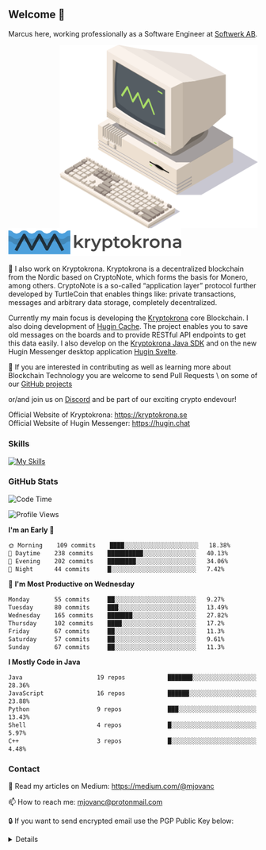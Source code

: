 ## Welcome 👋

Marcus here, working professionally as a Software Engineer at [Softwerk AB](https://github.com/softwerkab).

<a href="https://kryptokrona.se/">
    <img src="./xkr-mining-400x369.png" width="400" align="right">
</a>

<p align="left">
  <img src="kryptokrona.png" alt="Kryptokrona" width="350"/>
</p>

🔭 I also work on Kryptokrona. Kryptokrona is a decentralized blockchain from the Nordic based on CryptoNote, which forms the basis for Monero, among others. CryptoNote is a so-called “application layer” protocol further developed by TurtleCoin that enables things like: private transactions, messages and arbitrary data storage, completely decentralized.

Currently my main focus is developing the [Kryptokrona](https://github.com/kryptokrona/kryptokrona) core Blockchain. I also doing development of [Hugin Cache](https://github.com/kryptokrona/hugin-cache). The project enables you to save old messages on the boards and to provide RESTful API endpoints to get this data easily. I also develop on the [Kryptokrona Java SDK](https://github.com/kryptokrona/kryptokrona-sdk) and on the new Hugin Messenger desktop application [Hugin Svelte](https://github.com/kryptokrona/hugin-svelte).

🌱 If you are interested in contributing as well as learning more about Blockchain Technology you are welcome to send Pull Requests \ 
on some of our [GitHub projects](https://github.com/kryptokrona/) 

or/and join us on [Discord](https://discord.gg/mkRpVgDubC) and be part of our exciting crypto endevour!

Official Website of Kryptokrona: https://kryptokrona.se \
Official Website of Hugin Messenger: https://hugin.chat

### Skills

[![My Skills](https://skills.thijs.gg/icons?i=java,reactivex,spring,hibernate,gradle,kotlin,py,js,nodejs,svelte,angular,git,docker,bash,mysql,postgres,sqlite,idea,linux,md,ansible,nginx,jenkins,github,gitlab,azure&theme=dark)](https://skills.thijs.gg)


### GitHub Stats

<!-- [![Top Langs](https://github-readme-stats.vercel.app/api/top-langs/?username=mjovanc&layout=compact)](https://github.com/anuraghazra/github-readme-stats)-->

<!--START_SECTION:waka-->
![Code Time](http://img.shields.io/badge/Code%20Time-15%20mins-blue)

![Profile Views](http://img.shields.io/badge/Profile%20Views-69-blue)

**I'm an Early 🐤** 

```text
🌞 Morning    109 commits    ████░░░░░░░░░░░░░░░░░░░░░   18.38% 
🌆 Daytime    238 commits    ██████████░░░░░░░░░░░░░░░   40.13% 
🌃 Evening    202 commits    ████████░░░░░░░░░░░░░░░░░   34.06% 
🌙 Night      44 commits     █░░░░░░░░░░░░░░░░░░░░░░░░   7.42%

```
📅 **I'm Most Productive on Wednesday** 

```text
Monday       55 commits     ██░░░░░░░░░░░░░░░░░░░░░░░   9.27% 
Tuesday      80 commits     ███░░░░░░░░░░░░░░░░░░░░░░   13.49% 
Wednesday    165 commits    ███████░░░░░░░░░░░░░░░░░░   27.82% 
Thursday     102 commits    ████░░░░░░░░░░░░░░░░░░░░░   17.2% 
Friday       67 commits     ██░░░░░░░░░░░░░░░░░░░░░░░   11.3% 
Saturday     57 commits     ██░░░░░░░░░░░░░░░░░░░░░░░   9.61% 
Sunday       67 commits     ██░░░░░░░░░░░░░░░░░░░░░░░   11.3%

```

**I Mostly Code in Java** 

```text
Java                     19 repos            ███████░░░░░░░░░░░░░░░░░░   28.36% 
JavaScript               16 repos            ██████░░░░░░░░░░░░░░░░░░░   23.88% 
Python                   9 repos             ███░░░░░░░░░░░░░░░░░░░░░░   13.43% 
Shell                    4 repos             █░░░░░░░░░░░░░░░░░░░░░░░░   5.97% 
C++                      3 repos             █░░░░░░░░░░░░░░░░░░░░░░░░   4.48%

```

<!--END_SECTION:waka-->

### Contact

🔮 Read my articles on Medium: https://medium.com/@mjovanc

📫 How to reach me: mjovanc@protonmail.com

🔒 If you want to send encrypted email use the PGP Public Key below:

<details>

```
-----BEGIN PGP PUBLIC KEY BLOCK-----
Version: OpenPGP.js v4.10.10
Comment: https://openpgpjs.org

xsBNBFyOSrQBCADNEk2VyNYVIaqiEXUwWK86644Du5nCQ+B4ZYiFa9PeLD6q
N4dIUprPQbHEq5uMhORzwDkQjsrXk5ydSB7Wo1sR2+wCvAZxunrnLRxuaqoe
KrAyaEKV+KpYp0QpVMLTn4YGkF9JKHenjFHtTLfskvknbX5Uc5hI+Gd8K6Ou
fbEBr118xCAnwOB6BMI1bGk8qq3Nwps3lCIXPjeyABzYALnXNwEV95sc+CvH
+BRtF4NNCMZGd4hOqrm9nlOVwcSrXIKWN2kZWEpKBGf4s8StYurn5WtQqcp+
mSFjf9go2UPfIfkV6aKG0xFk55ZrtJV6yHdWk8rdBYFmLu87a378ApWNABEB
AAHNMSJtam92YW5jQHByb3Rvbm1haWwuY29tIiA8bWpvdmFuY0Bwcm90b25t
YWlsLmNvbT7CwHUEEAEIAB8FAlyOSrQGCwkHCAMCBBUICgIDFgIBAhkBAhsD
Ah4BAAoJEMrLSkq/fy3sNgQH/3lsWKIfeX9F66wIxHfEF5rphXG5sQ7cjWh9
SdQMdSz3i1SKpNNecE1jvpbN9yqEjKv+K8ywUdanH4GSGxG467bpTtJxPu83
GlgUaIw5yIcmbmoeAGLFeeqXc+cjWBZllbROFt0c9FRlEKYTf27wgMuh6YNK
kOc8nJ5Ua62WV0lsADT1+YHbWH980BAg9hw8BpHM8tyfSjSa2ce3IqSDI5gZ
xAr49z3X9/tBUcvTp8SonqydMvYoAB5Lg9ZmWnVi6gQTj9jqrJReaixxvKyr
GDfyXcN7wBG1xvSYExg5jn/ZB25b870bCv9DlIA4U7YKvszogvzq+FcZTxbb
z7bQSUfOwE0EXI5KtAEIAKzXRNALjtyZjIl/wKYP9sldc8J0V9wCY9ezVugB
NNrkrGksiDb5af2AW/ndcqpqxqlpuXUvROyrPU+ssQlWUPw6ZVn63fHuyIO1
HvVT7mOYTrJhwWi0kmx1eza0IsLm+HtMtIZIUWy3kdJCOMIPcABFaSutnKAR
L6y946Uyir0MKfahBrnGXRYu+9Jhc2vIoExXhe8I2y+xG4Qb2V9mfG/sQlj1
K7aywAFyJc+6eCRBrx+WiEjnh/wIS3EPIC4Mk97B8UEAG11jVqoyNQUmfE/Q
/I+AfFKbbmbrK0urYKh0kjeKcyTLNRdFo6Qdxv+KXKqFZjlgti1reFdQ/QR6
XdcAEQEAAcLAXwQYAQgACQUCXI5KtAIbDAAKCRDKy0pKv38t7OeUB/9vwcra
zu7eau/TdW5dvugAu4kSLVtW7cFCkJyTFP60vhn96IiaDIsaDlg4ChnSOxwt
PNMDpBhqn5yrE9qweg3MzoO4w1Lv2HaVJQNCQBTYhDylL9yYNi856iHv4rnk
uVcrf/LVsG/2zAilvYWIKOPRLesD9f7kUuvMT0CAx8G2xa918cQEwazZjWuN
rBB/JW7Sy1dMfqZNFRWn51mGOiaP6DoracwwUihm1HhxivGaqem/JcpRygsB
B2Fvw0AIJ2Vx9Mw75TTI045M1QqzL3wBfjFVc8qhFnlV5pABL3yCrt+ktwRB
5ZFsLhSOCigOQUAqwxWTzPjglWFmfDpJP40p
=FkPY
-----END PGP PUBLIC KEY BLOCK-----
```
    
</details>
